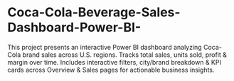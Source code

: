 # Coca-Cola-Beverage-Sales-Dashboard-Power-BI-
This project presents an interactive Power BI dashboard analyzing Coca-Cola brand sales across U.S. regions. Tracks total sales, units sold, profit &amp; margin over time. Includes interactive filters, city/brand breakdown &amp; KPI cards across Overview &amp; Sales pages for actionable business insights.
